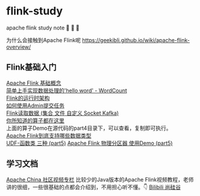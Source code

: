 # flink-study
apache flink study note 📒 📒 📒

为什么会接触到Apache Flink呢 
https://geekibli.github.io/wiki/apache-flink-overview/

## Flink基础入门

[Apache Flink 基础概念](https://geekibli.github.io/wiki/flink简介/)  
[简单上手实现数据处理的'hello word' - WordCount](https://geekibli.github.io/wiki/flink简单上手/)  
[Flink的运行时架构](https://geekibli.github.io/wiki/flink运行时架构/)  
[如何使用Admin提交任务](https://geekibli.github.io/wiki/flink-提交任务/)  
[Flink读取数据 (集合 文件 自定义 Socket Kafka)](https://geekibli.github.io/wiki/Flink-%E5%A6%82%E4%BD%95%E8%AF%BB%E5%8F%96%E6%95%B0%E6%8D%AE%E6%BA%90%EF%BC%88%E9%9B%86%E5%90%88%EF%BD%9C%E6%96%87%E4%BB%B6%EF%BD%9C%E8%87%AA%E5%AE%9A%E4%B9%89%EF%BD%9CKafka%E7%AD%89%EF%BC%89/)  
[你所知道的算子都在这里](https://geekibli.github.io/wiki/Flink-%E4%BD%A0%E6%89%80%E7%9F%A5%E9%81%93%E7%9A%84%E7%AE%97%E5%AD%90%E9%83%BD%E5%9C%A8%E8%BF%99/)    
上面的算子Demo在源代码的part4目录下，可以查看，复制即可执行。    
[Apache Flink到底支持哪些数据类型](https://geekibli.github.io/wiki/Flink-%E5%88%B0%E5%BA%95%E6%94%AF%E6%8C%81%E5%A4%9A%E5%B0%91%E4%B8%AD%E6%95%B0%E6%8D%AE%E7%B1%BB%E5%9E%8B/)  
[UDF-函数类 三种 (part5)](https://geekibli.github.io/wiki/Flink-UDF%E5%87%BD%E6%95%B0%E7%B1%BB/)
[Apache Flink 物理分区器 使用Demo (part5)](https://geekibli.github.io/wiki/Flink-%E7%89%A9%E7%90%86%E5%88%86%E5%8C%BA%E5%87%BD%E6%95%B0/)

## 学习文档
[Apache China 社区视频专栏](https://space.bilibili.com/33807709?spm_id_from=333.788.b_765f7570696e666f.2)
比较少的Java版本的Apache Flink视频教程，老师讲的很细，一些很基础的点都会介绍到，不用担心听不懂。👇
[Bilibili 尚硅谷 ](https://www.bilibili.com/video/BV1qy4y1q728?p=36&spm_id_from=pageDriver)

